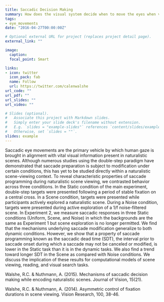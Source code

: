 ```yaml
---
title: Saccadic Decision Making
summary: How does the visual system decide when to move the eyes when viewing natural scenes?
tags:
- eye_movements
date: "2016-04-27T00:00:00Z"

# Optional external URL for project (replaces project detail page).
external_link: ""

image:
  caption:
  focal_point: Smart

links:
- icon: twitter
  icon_pack: fab
  name: Follow
  url: https://twitter.com/calenwalshe
url_code: ""
url_pdf: ""
url_slides: ""
url_video: ""

# Slides (optional).
#   Associate this project with Markdown slides.
#   Simply enter your slide deck's filename without extension.
#   E.g. `slides = "example-slides"` references `content/slides/example-slides.md`.
#   Otherwise, set `slides = ""`.
slides: example
---
```


Saccadic eye movements are the primary vehicle by which human gaze is brought in alignment with vital visual information present in naturalistic scenes. Although numerous studies using the double-step paradigm have demonstrated that saccade preparation is subject to modification under certain conditions, this has yet to be studied directly within a naturalistic scene-viewing context. To reveal characteristic properties of saccade programming during naturalistic scene viewing, we contrasted behavior across three conditions. In the Static condition of the main experiment, double-step targets were presented following a period of stable fixation on a central cross. In a Scene condition, targets were presented while participants actively explored a naturalistic scene. During a Noise condition, targets were presented during active exploration of a 1/f noise-filtered scene. In Experiment 2, we measure saccadic responses in three Static conditions (Uniform, Scene, and Noise) in which the backgrounds are the same as Experiment 1 but scene exploration is no longer permitted. We find that the mechanisms underlying saccade modification generalize to both dynamic conditions. However, we show that a property of saccade programming known as the saccadic dead time (SDT), the interval prior to saccade onset during which a saccade may not be canceled or modified, is lower in the Static task than it is in the dynamic tasks. We also find a trend toward longer SDT in the Scene as compared with Noise conditions. We discuss the implication of these results for computational models of scene viewing, reading, and visual search tasks.



Walshe, R.C. & Nuthmann, A. (2015). Mechanisms of saccadic decision making while encoding naturalistic scenes. Journal of Vision, 15(21).

Walshe, R.C. & Nuthmann, A. (2014). Asymmetric control of fixation durations in scene viewing. Vision Research, 100, 38-46.
